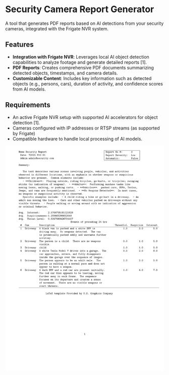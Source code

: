 # Security Camera Report Generator  

A tool that generates PDF reports based on AI detections from your security cameras, integrated with the Frigate NVR system.  

## Features  
- **Integration with Frigate NVR**: Leverages local AI object detection capabilities to analyze footage and generate detailed reports [1].  
- **PDF Reports**: Creates comprehensive PDF documents summarizing detected objects, timestamps, and camera details.  
- **Customizable Content**: Includes key information such as detected objects (e.g., persons, cars), duration of activity, and confidence scores from AI models.  

## Requirements  
- An active Frigate NVR setup with supported AI accelerators for object detection [1].  
- Cameras configured with IP addresses or RTSP streams (as supported by Frigate)
- Compatible hardware to handle local processing of AI models.  

![image of pdf generated by programming](./example.png)
